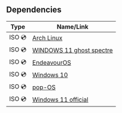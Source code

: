 ## Dependencies

| Type         | Name/Link    |
|-------------------|--------------|
| ISO 💿| [Arch Linux](https://archlinux.org/download/)  |
| ISO 💿| [WINDOWS 11 ghost spectre](https://ghostclouds.xyz/wp/w11-22h2-22621/)  |
| ISO 💿| [EndeavourOS](https://endeavouros.com/)  |
| ISO 💿| [Windows 10](https://windows-10.en.uptodown.com/windows/download)  |
| ISO 💿| [pop-OS](https://pop.system76.com/)  |
| ISO 💿| [Windows 11 official](https://www.microsoft.com/en-us/software-download/windows11)  |
